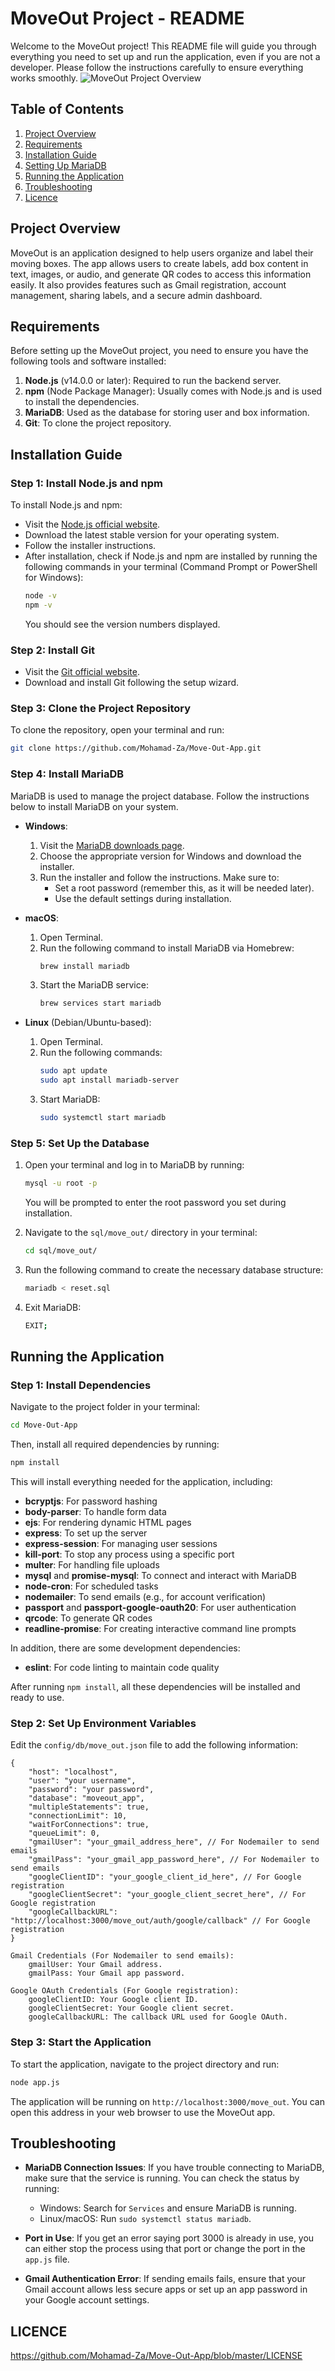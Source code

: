 # MoveOut Project - README

Welcome to the MoveOut project! This README file will guide you through everything you need to set up and run the application, even if you are not a developer. Please follow the instructions carefully to ensure everything works smoothly.
![MoveOut Project Overview](public\flow_chart\user_flowchart.png)

## Table of Contents
1. [Project Overview](#project-overview)
2. [Requirements](#requirements)
3. [Installation Guide](#installation-guide)
4. [Setting Up MariaDB](#setting-up-mariadb)
5. [Running the Application](#running-the-application)
6. [Troubleshooting](#troubleshooting)
7. [Licence](#Licence)

## Project Overview
MoveOut is an application designed to help users organize and label their moving boxes. The app allows users to create labels, add box content in text, images, or audio, and generate QR codes to access this information easily. It also provides features such as Gmail registration, account management, sharing labels, and a secure admin dashboard.

## Requirements
Before setting up the MoveOut project, you need to ensure you have the following tools and software installed:

1. **Node.js** (v14.0.0 or later): Required to run the backend server.
2. **npm** (Node Package Manager): Usually comes with Node.js and is used to install the dependencies.
3. **MariaDB**: Used as the database for storing user and box information.
4. **Git**: To clone the project repository.

## Installation Guide
### Step 1: Install Node.js and npm
To install Node.js and npm:
- Visit the [Node.js official website](https://nodejs.org/).
- Download the latest stable version for your operating system.
- Follow the installer instructions.
- After installation, check if Node.js and npm are installed by running the following commands in your terminal (Command Prompt or PowerShell for Windows):
  ```bash
  node -v
  npm -v
  ```
  You should see the version numbers displayed.

### Step 2: Install Git
- Visit the [Git official website](https://git-scm.com/).
- Download and install Git following the setup wizard.

### Step 3: Clone the Project Repository
To clone the repository, open your terminal and run:
```bash
git clone https://github.com/Mohamad-Za/Move-Out-App.git
```

### Step 4: Install MariaDB
MariaDB is used to manage the project database. Follow the instructions below to install MariaDB on your system.

- **Windows**:
  1. Visit the [MariaDB downloads page](https://mariadb.org/download/).
  2. Choose the appropriate version for Windows and download the installer.
  3. Run the installer and follow the instructions. Make sure to:
     - Set a root password (remember this, as it will be needed later).
     - Use the default settings during installation.

- **macOS**:
  1. Open Terminal.
  2. Run the following command to install MariaDB via Homebrew:
     ```bash
     brew install mariadb
     ```
  3. Start the MariaDB service:
     ```bash
     brew services start mariadb
     ```

- **Linux** (Debian/Ubuntu-based):
  1. Open Terminal.
  2. Run the following commands:
     ```bash
     sudo apt update
     sudo apt install mariadb-server
     ```
  3. Start MariaDB:
     ```bash
     sudo systemctl start mariadb
     ```

### Step 5: Set Up the Database
1. Open your terminal and log in to MariaDB by running:
   ```bash
   mysql -u root -p
   ```
   You will be prompted to enter the root password you set during installation.

2. Navigate to the `sql/move_out/` directory in your terminal:
   ```bash
   cd sql/move_out/
   ```

3. Run the following command to create the necessary database structure:
   ```bash
   mariadb < reset.sql
   ```

4. Exit MariaDB:
   ```bash
   EXIT;
   ```

## Running the Application
### Step 1: Install Dependencies
Navigate to the project folder in your terminal:
```bash
cd Move-Out-App
```
Then, install all required dependencies by running:
```bash
npm install
```
This will install everything needed for the application, including:
- **bcryptjs**: For password hashing
- **body-parser**: To handle form data
- **ejs**: For rendering dynamic HTML pages
- **express**: To set up the server
- **express-session**: For managing user sessions
- **kill-port**: To stop any process using a specific port
- **multer**: For handling file uploads
- **mysql** and **promise-mysql**: To connect and interact with MariaDB
- **node-cron**: For scheduled tasks
- **nodemailer**: To send emails (e.g., for account verification)
- **passport** and **passport-google-oauth20**: For user authentication
- **qrcode**: To generate QR codes
- **readline-promise**: For creating interactive command line prompts

In addition, there are some development dependencies:
- **eslint**: For code linting to maintain code quality

After running `npm install`, all these dependencies will be installed and ready to use.

### Step 2: Set Up Environment Variables
Edit the `config/db/move_out.json` file to add the following information:
```
{
    "host": "localhost",
    "user": "your username",
    "password": "your password",
    "database": "moveout_app",
    "multipleStatements": true,
    "connectionLimit": 10,
    "waitForConnections": true,
    "queueLimit": 0,
    "gmailUser": "your_gmail_address_here", // For Nodemailer to send emails
    "gmailPass": "your_gmail_app_password_here", // For Nodemailer to send emails
    "googleClientID": "your_google_client_id_here", // For Google registration
    "googleClientSecret": "your_google_client_secret_here", // For Google registration
    "googleCallbackURL": "http://localhost:3000/move_out/auth/google/callback" // For Google registration
}

Gmail Credentials (For Nodemailer to send emails):
    gmailUser: Your Gmail address.
    gmailPass: Your Gmail app password.

Google OAuth Credentials (For Google registration):
    googleClientID: Your Google client ID.
    googleClientSecret: Your Google client secret.
    googleCallbackURL: The callback URL used for Google OAuth.
```



### Step 3: Start the Application
To start the application, navigate to the project directory and run:
```bash
node app.js
```
The application will be running on `http://localhost:3000/move_out`. You can open this address in your web browser to use the MoveOut app.

## Troubleshooting
- **MariaDB Connection Issues**: If you have trouble connecting to MariaDB, make sure that the service is running. You can check the status by running:
  - Windows: Search for `Services` and ensure MariaDB is running.
  - Linux/macOS: Run `sudo systemctl status mariadb`.

- **Port in Use**: If you get an error saying port 3000 is already in use, you can either stop the process using that port or change the port in the `app.js` file.

- **Gmail Authentication Error**: If sending emails fails, ensure that your Gmail account allows less secure apps or set up an app password in your Google account settings.

## LICENCE
https://github.com/Mohamad-Za/Move-Out-App/blob/master/LICENSE